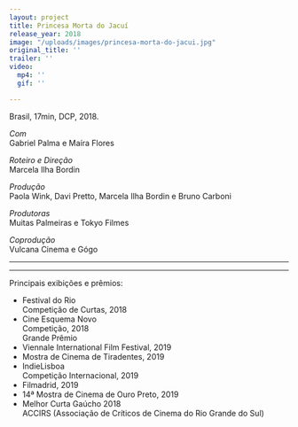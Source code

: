 ```yaml
---
layout: project
title: Princesa Morta do Jacuí
release_year: 2018
image: "/uploads/images/princesa-morta-do-jacui.jpg"
original_title: ''
trailer: ''
video:
  mp4: ''
  gif: ''

---
```

Brasil, 17min, DCP, 2018.

_Com_  
Gabriel Palma e Maíra Flores

_Roteiro e Direção_  
Marcela Ilha Bordin

_Produção_  
Paola Wink, Davi Pretto, Marcela Ilha Bordin e Bruno Carboni

_Produtoras_  
Muitas Palmeiras e Tokyo Filmes

_Coprodução_  
Vulcana Cinema e Gógo

***

***

Principais exibições e prêmios:

* Festival do Rio  
  Competição de Curtas, 2018
* Cine Esquema Novo  
  Competição, 2018  
  Grande Prêmio
* Viennale International Film Festival, 2019
* Mostra de Cinema de Tiradentes, 2019
* IndieLisboa  
  Competição Internacional, 2019
* Filmadrid, 2019
* 14ª Mostra de Cinema de Ouro Preto, 2019
* Melhor Curta Gaúcho 2018  
  ACCIRS (Associação de Críticos de Cinema do Rio Grande do Sul)